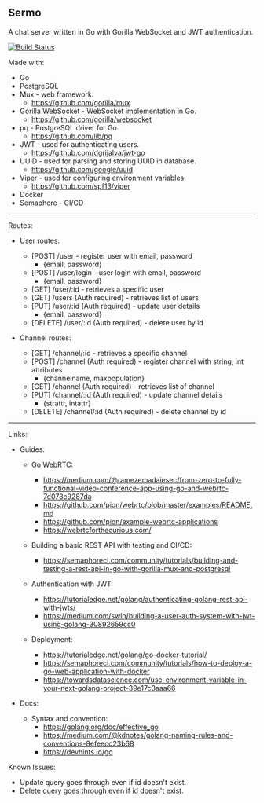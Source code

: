 ## Sermo

A chat server written in Go with Gorilla WebSocket and JWT authentication.

[![Build Status](https://ebcp-dev.semaphoreci.com/badges/sermo/branches/master.svg?style=shields&key=eeebee0b-69c4-4904-9e70-dc9c7e8f6ffd)](https://ebcp-dev.semaphoreci.com/projects/sermo)

Made with:

- Go
- PostgreSQL
- Mux - web framework.
  - https://github.com/gorilla/mux
- Gorilla WebSocket - WebSocket implementation in Go.
  - https://github.com/gorilla/websocket
- pq - PostgreSQL driver for Go.
  - https://github.com/lib/pq
- JWT - used for authenticating users.
  - https://github.com/dgrijalva/jwt-go
- UUID - used for parsing and storing UUID in database.
  - https://github.com/google/uuid
- Viper - used for configuring environment variables
  - https://github.com/spf13/viper
- Docker
- Semaphore - CI/CD

---

Routes:

- User routes:

  - [POST] /user - register user with email, password
    - {email, password}
  - [POST] /user/login - user login with email, password
    - {email, password}
  - [GET] /user/:id - retrieves a specific user
  - [GET] /users (Auth required) - retrieves list of users
  - [PUT] /user/:id (Auth required) - update user details
    - {email, password}
  - [DELETE] /user/:id (Auth required) - delete user by id

- Channel routes:
  - [GET] /channel/:id - retrieves a specific channel
  - [POST] /channel (Auth required) - register channel with string, int attributes
    - {channelname, maxpopulation}
  - [GET] /channel (Auth required) - retrieves list of channel
  - [PUT] /channel/:id (Auth required) - update channel details
    - {strattr, intattr}
  - [DELETE] /channel/:id (Auth required) - delete channel by id

---

Links:

- Guides:

  - Go WebRTC:

    - https://medium.com/@ramezemadaiesec/from-zero-to-fully-functional-video-conference-app-using-go-and-webrtc-7d073c9287da
    - https://github.com/pion/webrtc/blob/master/examples/README.md
    - https://github.com/pion/example-webrtc-applications
    - https://webrtcforthecurious.com/

  - Building a basic REST API with testing and CI/CD:

    - https://semaphoreci.com/community/tutorials/building-and-testing-a-rest-api-in-go-with-gorilla-mux-and-postgresql

  - Authentication with JWT:

    - https://tutorialedge.net/golang/authenticating-golang-rest-api-with-jwts/
    - https://medium.com/swlh/building-a-user-auth-system-with-jwt-using-golang-30892659cc0

  - Deployment:
    - https://tutorialedge.net/golang/go-docker-tutorial/
    - https://semaphoreci.com/community/tutorials/how-to-deploy-a-go-web-application-with-docker
    - https://towardsdatascience.com/use-environment-variable-in-your-next-golang-project-39e17c3aaa66

- Docs:
  - Syntax and convention:
    - https://golang.org/doc/effective_go
    - https://medium.com/@kdnotes/golang-naming-rules-and-conventions-8efeecd23b68
    - https://devhints.io/go

Known Issues:

- Update query goes through even if id doesn't exist.
- Delete query goes through even if id doesn't exist.
